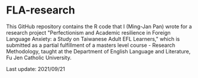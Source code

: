 # FLA-research

This GitHub repository contains the R code that I (Ming-Jan Pan) wrote for a research project "Perfectionism and Academic resilience in Foreign Language Anxiety: a Study on Taiwanese Adult EFL Learners," which is submitted as a partial fulfillment of a masters level course - Research Methodology, taught at the Department of English Language and Literature, Fu Jen Catholic University. 


Last update: 2021/09/21

